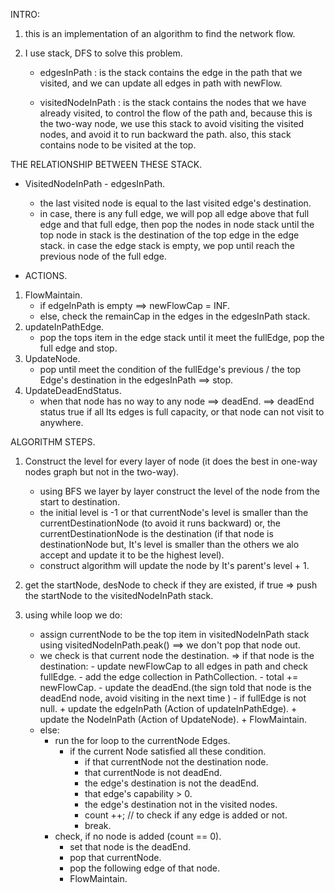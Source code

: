 INTRO:
1. this is an implementation of an algorithm to find the network flow.
2. I use stack, DFS to solve this problem.

    - edgesInPath : is the stack contains the edge in the path that we visited, and we can update all edges in path with 
      newFlow.
      
    - visitedNodeInPath : is the stack contains the nodes that we have already visited, to control the 
      flow of the path and, because this is the two-way node, we use this stack to avoid visiting the visited
      nodes, and avoid it to run backward the path. also, this stack contains node to be visited at the top.
      
THE RELATIONSHIP BETWEEN THESE STACK.
- VisitedNodeInPath - edgesInPath.
    + the last visited node is equal to the last visited edge's destination.
    + in case, there is any full edge, we will pop all edge above that full edge and that full edge, then pop the nodes
      in node stack until the top node in stack is the destination of the top edge in the edge stack. in case the edge 
      stack is empty, we pop until reach the previous node of the full edge.
      
- ACTIONS.
1. FlowMaintain.
    - if edgeInPath is empty ==> newFlowCap = INF.
    - else, check the remainCap in the edges in the edgesInPath stack.
2. updateInPathEdge.
    - pop the tops item in the edge stack until it meet the fullEdge, pop the full edge and stop. 
3. UpdateNode.
    - pop until meet the condition of the fullEdge's previous / the top Edge's destination in the edgesInPath  ==> stop.
4. UpdateDeadEndStatus.
    - when that node has no way to any node ==> deadEnd.
    ==> deadEnd status true if all Its edges is full capacity, or that node can not visit to anywhere.
      

ALGORITHM STEPS.

1. Construct the level for every layer of node (it does the best in one-way nodes graph but not in the two-way).
    - using BFS we layer by layer construct the level of the node from the start to destination. 
    - the initial level is -1 or that currentNode's level is smaller than the currentDestinationNode (to avoid it runs backward) 
      or, the currentDestinationNode is the destination (if that node is destinationNode but, It's level is smaller than the others we alo accept
      and update it to be the highest level). 
    - construct algorithm will update the node by It's parent's level + 1.

2. get the startNode, desNode to check if they are existed, if true => push the startNode to the visitedNodeInPath stack.

3. using while loop we do:
    - assign currentNode to be the top item in visitedNodeInPath stack using visitedNodeInPath.peak() ==> we don't pop that node out.
    - we check is that current node the destination.
        => if that node is the destination:
            - update newFlowCap to all edges in path and check fullEdge.
            - add the edge collection in PathCollection.
            - total += newFlowCap.
            - update the deadEnd.(the sign told that node is the deadEnd node, avoid visiting in the next time )
            - if fullEdge is not null.
                + update the edgeInPath (Action of updateInPathEdge).
                + update the NodeInPath (Action of UpdateNode).
                + FlowMaintain.
    - else:
        - run the for loop to the currentNode Edges.
            - if the current Node satisfied all these condition.
                + if that currentNode not the destination node.
                + that currentNode is not deadEnd.
                + the edge's destination is not the deadEnd.
                + that edge's capability > 0.
                + the edge's destination not in the visited nodes.
                + count ++; // to check if any edge is added or not.
                + break.
        - check, if no node is added (count == 0).
            + set that node is the deadEnd.
            + pop that currentNode.
            + pop the following edge of that node.
            + FlowMaintain.

    


















